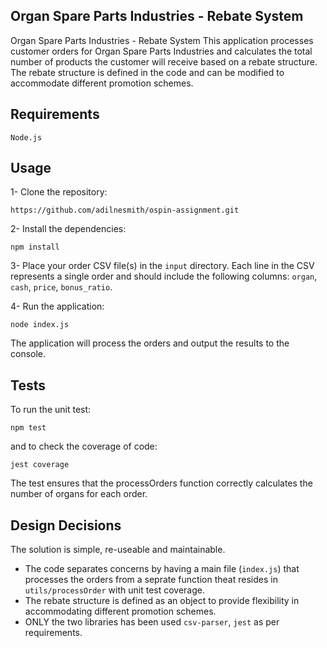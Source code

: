 ## Organ Spare Parts Industries - Rebate System

Organ Spare Parts Industries - Rebate System
This application processes customer orders for Organ Spare Parts Industries and calculates the total number of products the customer will receive based on a rebate structure. The rebate structure is defined in the code and can be modified to accommodate different promotion schemes.

## Requirements
```
Node.js
```

## Usage

1- Clone the repository:

```
https://github.com/adilnesmith/ospin-assignment.git
```

2- Install the dependencies:

```
npm install
```

3- Place your order CSV file(s) in the `input` directory. Each line in the CSV represents a single order and should include the following columns: `organ`, `cash`, `price`, `bonus_ratio`.


4- Run the application:

```
node index.js
```

The application will process the orders and output the results to the console.

## Tests

To run the unit test:

```
npm test
```

and to check the coverage of code:

```
jest coverage
```

The test ensures that the processOrders function correctly calculates the number of organs for each order.


## Design Decisions
 The solution is simple, re-useable and maintainable.
- The code separates concerns by having a main file (`index.js`) that processes the orders from a seprate function theat resides in `utils/processOrder` with unit test coverage.
- The rebate structure is defined as an object to provide flexibility in accommodating different promotion schemes.
- ONLY the two libraries has been used `csv-parser`, `jest` as per requirements.

